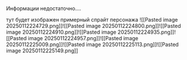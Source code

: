 Информации недостаточно....

тут будет изображен примерный спрайт персонажа
![[Pasted image 20250112224729.png]]![[Pasted image 20250112224800.png]]![[Pasted image 20250112224910.png]]![[Pasted image 20250112224935.png]]![[Pasted image 20250112224957.png]]![[Pasted image 20250112225009.png]]![[Pasted image 20250112225113.png]]![[Pasted image 20250112225149.png]]